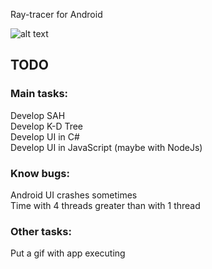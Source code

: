 Ray-tracer for Android

![alt text](https://github.com/PTPuscas/MobileRayTracer/blob/master/Example.png)

## TODO
### Main tasks:
Develop SAH  
Develop K-D Tree  
Develop UI in C#  
Develop UI in JavaScript (maybe with NodeJs)

### Know bugs:
Android UI crashes sometimes  
Time with 4 threads greater than with 1 thread

### Other tasks:
Put a gif with app executing

